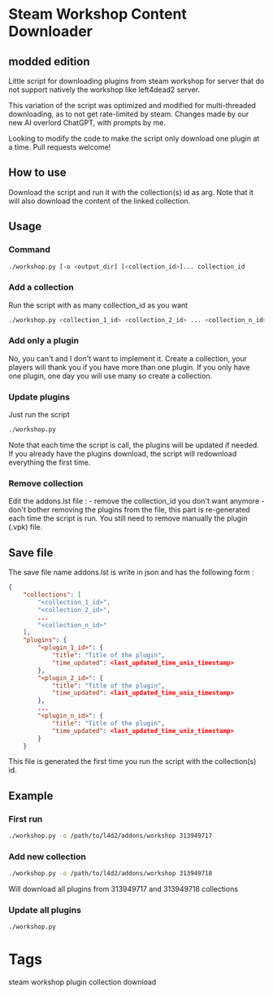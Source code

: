 # Steam Workshop Content Downloader
## modded edition

Little script for downloading plugins from steam workshop for server that do not
support natively the workshop like left4dead2 server.

This variation of the script was optimized and modified for multi-threaded downloading,
as to not get rate-limited by steam. 
Changes made by our new AI overlord ChatGPT, with prompts by me.

Looking to modify the code to make the script only download one plugin at a time.
Pull requests welcome!

## How to use
Download the script and run it with the collection(s) id as arg. Note that it
will also download the content of the linked collection.

## Usage
### Command
```bash
./workshop.py [-o <output_dir] [<collection_id>]... collection_id
```

### Add a collection
Run the script with as many collection_id as you want
```bash
./workshop.py <collection_1_id> <collection_2_id> ... <collection_n_id>
```

### Add only a plugin
No, you can't and I don't want to implement it. Create a collection, your
players will thank you if you have more than one plugin. If you only have one
plugin, one day you will use many so create a collection.

### Update plugins
Just run the script
```bash
./workshop.py
```
Note that each time the script is call, the plugins will be updated if needed.
If you already have the plugins download, the script will redownload everything
the first time.

### Remove collection
Edit the addons.lst file :
    - remove the collection_id you don't want anymore
    - don't bother removing the plugins from the file, this part is
        re-generated each time the script is run.
You still need to remove manually the plugin (.vpk) file.

## Save file
The save file name addons.lst is write in json and has the following form :
```json
{
    "collections": [
        "<collection_1_id>",
        "<collection_2_id>",
        ...
        "<collection_n_id>"
    ],
    "plugins": {
        "<plugin_1_id>": {
            "title": "Title of the plugin",
            "time_updated": <last_updated_time_unix_timestamp>
        },
        "<plugin_2_id>": {
            "title": "Title of the plugin",
            "time_updated": <last_updated_time_unix_timestamp>
        },
        ...
        "<plugin_n_id>": {
            "title": "Title of the plugin",
            "time_updated": <last_updated_time_unix_timestamp>
        }
    }
```
This file is generated the first time you run the script with the collection(s)
id.

## Example
### First run
```bash
./workshop.py -o /path/to/l4d2/addons/workshop 313949717
```

### Add new collection
```bash
./workshop.py -o /path/to/l4d2/addons/workshop 313949718
```
Will download all plugins from 313949717 and 313949718 collections

### Update all plugins
```bash
./workshop.py
```

# Tags
steam workshop plugin collection download
